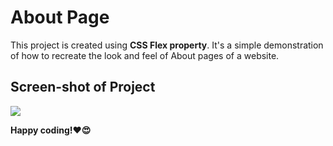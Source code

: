 # About Page

This project is created using **CSS Flex property**. It's a simple demonstration of how to recreate the look and feel of About pages of a website.


## Screen-shot of Project
![](https://github.com/Sriramprasath04/CSS-Minor-Projects/assets/109743739/c27e32fc-23d8-4c5c-9751-454fcb695b5a)

**Happy coding!❤️😍**




